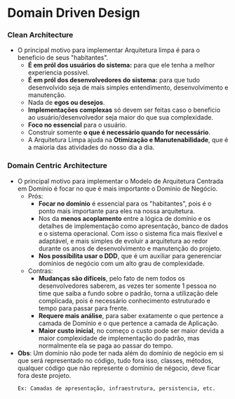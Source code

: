 # Domain Driven Design

### Clean Architecture

- O principal motivo para implementar Arquitetura limpa é para o beneficio de seus "habitantes".
    - **É em pról dos usuários do sistema:** para que ele tenha a melhor experiencia possivel.
    - **É em pról dos desenvolvedores do sistema:** para que tudo desenvolvido seja de mais simples entendimento, desenvolvimento e manutenção.
    - Nada de **egos ou desejos**.
    - **Implementações complexas** só devem ser feitas caso o beneficio ao usuário/desenvolvedor seja maior do que sua complexidade.
    - **Foco no essencial** para o usuário.
    - Construir somente **o que é necessário quando for necessário**.
    - A Arquitetura Limpa ajuda na **Otimização e Manutenabilidade**, que é a maioria das atividades do nosso dia a dia.

### Domain Centric Architecture

- O principal motivo para implementar o Modelo de Arquitetura Centrada em Domínio é focar no que é mais importante o Dominio de Negócio.
    - Prós:
        - **Focar no domínio** é essencial para os "habitantes", pois é o ponto mais importante para eles na nossa arquitetura.
        - Nos da **menos acoplamento** entre a lógica de domínio e os detalhes de implementação como apresentação, banco de dados e o sistema operacional. Com isso o sistema fica mais flexível e adaptável, e mais simples de evoluir a arquitetura ao redor durante os anos de desenvolvimento e manutenção do projeto.
        - **Nos possibilita usar o DDD**, que é um auxiliar para generenciar domínios de negócio com um alto grau de complexidade.
    - Contras:
        - **Mudanças são difíceis**, pelo fato de nem todos os desenvolvedores saberem, as vezes ter somente 1 pessoa no time que saiba a fundo sobre o padrão, torna a utilização dele complicada, pois é necessário conhecimento estruturado e tempo para passar para frente.
        - **Requere mais análise**, para saber exatamente o que pertence a camada de Domínio e o que pertence a camada de Aplicação.
        - **Maior custo inicial**, no começo o custo pode ser maior devida a maior complexidade de implementação do padrão, mas normalmente ela se paga ao passar do tempo.
- **Obs**: Um domínio não pode ter nada além do domínio de negócio em si que será representado no código, tudo fora isso, classes, métodos, qualquer código que não represente o domínio de négocio, deve ficar fora deste projeto.
    ```
    Ex: Camadas de apresentação, infraestrutura, persistencia, etc.
    ```
